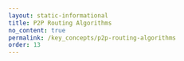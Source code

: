 ```yaml
---
layout: static-informational
title: P2P Routing Algorithms
no_content: true
permalink: /key_concepts/p2p-routing-algorithms
order: 13
---
```

